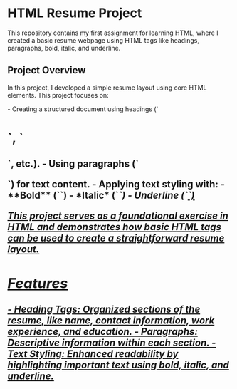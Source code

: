 <h1> HTML Resume Project</h1>

<p>This repository contains my first assignment for learning HTML, where I created a basic resume webpage using HTML tags like headings, paragraphs, bold, italic, and underline.</p>

<h2>Project Overview</h2>

<p>In this project, I developed a simple resume layout using core HTML elements. This project focuses on:</p>

<p>- Creating a structured document using headings (`<h1>`, `<h2>`, etc.).
- Using paragraphs (`<p>`) for text content.
- Applying text styling with:
  - **Bold** (`<b>`)
  - *Italic* (`<i>`)
  - Underline (`<u>`)

This project serves as a foundational exercise in HTML and demonstrates how basic HTML tags can be used to create a straightforward resume layout.</p>

<h2>Features</h2>

<p>- Heading Tags: Organized sections of the resume, like name, contact information, work experience, and education.
- Paragraphs: Descriptive information within each section.
- Text Styling: Enhanced readability by highlighting important text using bold, italic, and underline.</p>
